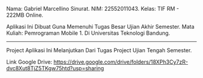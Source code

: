 Nama: Gabriel Marcellino Sinurat.
NIM: 22552011043.
Kelas: TIF RM - 222MB Online.

Aplikasi Ini Dibuat Guna Memenuhi Tugas Besar Ujian Akhir Semester.
Mata Kuliah: Pemrograman Mobile 1.
Di Universitas Teknologi Bandung.
____________________________________________________________________________

Project Aplikasi Ini Melanjutkan Dari Tugas Project Ujian Tengah Semester.

Link Google Drive: https://drive.google.com/drive/folders/18XPh3Cy7zR-dvc8Xut8TjZ5TKgw75htd?usp=sharing
